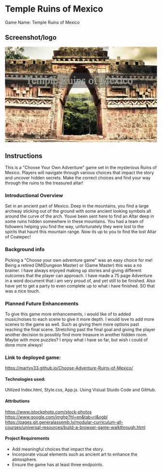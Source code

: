 # Temple Ruins of Mexico
Game Name: Temple Ruins of Mexico
## Screenshot/logo

 ![Temple-Ruins-of-Mexico](Temple-Ruins-of-Mexico.png)

## Instructions
This is a "Choose Your Own Adventure" game set in the mysterious Ruins of Mexico. Players will navigate through various choices that impact the story and uncover hidden secrets. Make the correct choices and find your way through the ruins to the treasured altar!

### Introductional Overview

Set in an ancient part of Mexico. Deep in the mountains, you find a large archway sticking out of the
ground with some ancient looking symbols all around the curve of the arch. Youve been sent here to
find an Altar deep in some ruins hidden somewhere in these mountains. You had a team of followers
helping you find the way, unfortunately they were lost to the spirits that haunt this mountain range.
Now its up to you to find the lost Altar of Coatepec!

### Background info

Picking a "Choose your own adventure game" was an easy choice for me! Being a retired DM(Dungeon Master) or (Game Master) this was a no brainer. I have always enjoyed making up stories and giving different outcomes that the player can approach. I have made a 75 page Adventure in a word document that i am very proud of, and yet still to be finished. Also have yet to get a party to even complete up to what i have finished. SO that was a nice touch.

### Planned Future Enhancements

To give this game more enhancements, i would like of to added music/noises to each scene to give it more depth. I would love to add more scenes to the game as well. Such as giving them more options past reaching the final scene. Stretching past the final goal and giving the player another decision to possibly find more treasure in another hidden room. Maybe with more puzzles? I enjoy what i have so far, but wish i could of done more always!

### Link to deployed game:

https://martyv33.github.io/Choose-Adventure-Ruins-of-Mexico/

#### Technologies used:

Utilized Index.html, Style.css, App.js. Using Visiual Stuido Code and GitHub.

#### Attributions

https://www.istockphoto.com/stock-photos
https://www.google.com/imghp?hl=en&tab=ri&ogbl
https://pages.git.generalassemb.ly/modular-curriculum-all-courses/universal-resources/build-a-browser-game-walkthrough.html

#### Project Requirements 

- Add meaningful choices that impact the story.
- Incorporate visual elements such as ancient art to enhance the atmosphere.
- Ensure the game has at least three endpoints.
